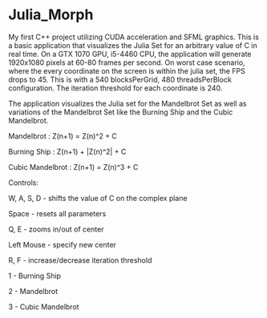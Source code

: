 # Julia_Morph
My first C++ project utilizing CUDA acceleration and SFML graphics. This is a basic application that visualizes the Julia Set for an arbitrary value of C in real time. On a GTX 1070 GPU, i5-4460 CPU, the application will generate 1920x1080 pixels at 60-80 frames per second. On worst case scenario, where the every coordinate on the screen is within the julia set, the FPS drops to 45. This is with a 540 blocksPerGrid, 480 threadsPerBlock configuration. The iteration threshold for each coordinate is 240.

The application visualizes the Julia set for the Mandelbrot Set as well as variations of the Mandelbrot Set like the Burning Ship and the Cubic Mandelbrot.

Mandelbrot : Z(n+1) = Z(n)^2 + C

Burning Ship : Z(n+1) + |Z(n)^2| + C

Cubic Mandelbrot : Z(n+1) = Z(n)^3 + C

Controls:

W, A, S, D - shifts the value of C on the complex plane

Space - resets all parameters

Q, E - zooms in/out of center

Left Mouse - specify new center

R, F - increase/decrease iteration threshold

1 - Burning Ship

2 - Mandelbrot

3 - Cubic Mandelbrot
